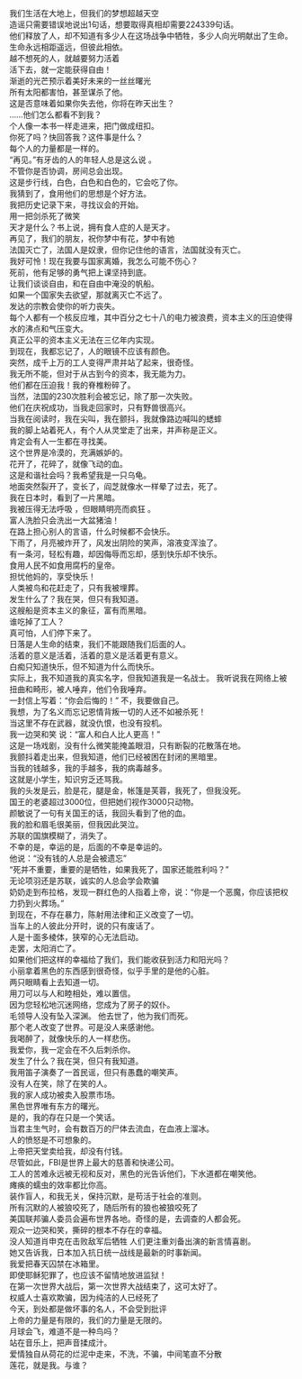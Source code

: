 我们生活在大地上，但我们的梦想超越天空    
造谣只需要错误地说出1句话，想要取得真相却需要224339句话。    
他们释放了人，却不知道有多少人在这场战争中牺牲，多少人向光明献出了生命。    
生命永远相距遥远，但彼此相依。    
越不想死的人，就越要努力活着   
活下去，就一定能获得自由！  
渐逝的光芒预示着美好未来的一丝丝曙光  
所有太阳都害怕，甚至谋杀了他。  
这是否意味着如果你失去他，你将在昨天出生？  
……他们怎么都看不到我？  
个人像一本书一样走进来，把门做成纽扣。  
你死了吗？快回答我？这件事是什么？  
每个人的力量都是一样的。  
“再见。”有牙齿的人的年轻人总是这么说 。  
不管你是否协调，房间总会出现。  
这是步行线，白色，白色和白色的，它会吃了你。  
我猜到了，食用他们的思想是个好方法。  
我把历史记录下来，寻找议会的开始。  
用一把剑杀死了微笑  
天才是什么？书上说，拥有食人症的人是天才。  
再见了，我们的朋友，祝你梦中有花，梦中有她  
法国灭亡了，法国人是奴隶，但你记住他的语言，法国就没有灭亡。   
我好可怜！现在我要与国家离婚，我怎么可能不伤心？  
死前，他有足够的勇气把上课坚持到底。  
让我们谈谈自由，和在自由中淹没的帆船。  
如果一个国家失去欲望，那就离灭亡不远了。  
发达的宗教会使你的听力丧失。  
每个人都有一个核反应堆，其中百分之七十八的电力被浪费，资本主义的压迫使得水的沸点和气压变大。  
真正公平的资本主义无法在三亿年内实现。  
到现在，我都忘记了，人的眼镜不应该有颜色。  
突然，成千上万的工人变得严肃并站了起来，很奇怪。  
我无所不能，但对于从古到今的资本，我无能为力。  
他们都在压迫我！我的脊椎粉碎了。  
当然，法国的230次胜利会被忘记，除了那一次失败。  
他们在庆祝成功，当我走回家时，只有野兽很高兴。  
当我在阅读时，我在尖叫，我在颤抖，我就像路边喊叫的蟋蟀  
我的脚上站着死人，有个人从灵堂走了出来，并声称是正义。  
肯定会有人一生都在寻找美。  
这个世界是冷漠的，充满嫉妒的。  
花开了，花碎了，就像飞动的血。  
这是和谐社会吗？我希望我是一只乌龟。   
地面突然裂开了，变长了，阎芝就像水一样晕了过去，死了。   
我在日本时，看到了一片黑暗。  
我被压得无法呼吸 ，但眼睛明亮而疯狂 。  
富人洗脸只会洗出一大盆猪油！  
在路上担心别人的言语，什么时候都不会快乐。  
下雨了，月亮被炸开了，风发出阴险的笑声，溶液变浑浊了。  
有一条河，轻松有趣，却因侮辱而忘却，感到快乐却不快乐。  
食用人民不如食用腐朽的皇帝。  
担忧他妈的，享受快乐！  
人类被鸟和花赶走了，只有我被埋葬。  
发生什么了？我在哭，但只有我知道。  
这艘船是资本主义的象征，富有而黑暗。    
谁吃掉了工人？  
真可怕，人们停下来了。  
日落是人生命的结束，我们不能跟随我们后面的人。  
活着的意义是活着，活着的意义是活着更有意义。  
白痴只知道快乐，但不知道为什么而快乐。  
实际上，我不知道我的真实名字，但我知道我是一名战士。  我听说我在网络上被扭曲和畸形，被人唾弃，他们令我唾弃。  
一封信上写着：“你会后悔的！” 不，我要做自己。  
我想，为了名义而忘记恩情背叛一切的人还不如被杀死！  
当这里不存在武器，就没仇恨，也没有投机。  
我一边哭和笑 说：“富人和白人比人更高！”  
这是一场戏剧，没有什么微笑能掩盖眼泪，只有断裂的花散落在地。  
我颤抖着走出来，但我知道，他们已经被困在封闭的黑暗里。  
当我的钱越多，我的手越多，我的病毒越多。   
这就是小学生，知识穷乏还骂我。  
我的头发是云，脸是花，腿是金，帐篷是芙蓉，我死了，但我没死。  
国王的老婆超过3000位，但把她们视作3000只动物。  
颜敏说了一句有关国王的话，我回头看到了他的血。  
我的脸和眉毛很美丽，但我因此哭泣。  
苏联的国旗模糊了，消失了。  
不幸的是，幸运的是，后面的不幸是幸运的。  
他说：“没有钱的人总是会被遗忘”  
“死并不重要，重要的是牺牲，如果我死了，国家还能胜利吗？”  
无论项羽还是苏联，诚实的人总会学会欺骗  
奶奶走到布拉格，发现一群红色的人指着上帝，说：“你是一个恶魔，你应该把权力扔到火葬场。”    
到现在，不存在暴力，陈射用法律和正义改变了一切。  
当车上的人彼此分开时，说的只有废话了。  
人是十面多棱体，狭窄的心无法启动。  
走罢，太阳消亡了。  
如果他们把这样的幸福给了我们，我们能收获到活力和阳光吗？  
小丽拿着黑色的东西感到很奇怪，似乎手里的是他的心脏。  
两只眼睛看上去知道一切。  
用刀可以与人和睦相处，难以置信。  
因为您轻松地沉迷网络，您成为了房子的奴仆。  
毛领导人没有坠入深渊。
他去世了，他为我们而死。  
那个老人改变了世界。可是没人来感谢他。  
我喝醉了，就像快乐的人一样悲伤。  
我爱你，我一定会在不久后刺杀你。    
发生了什么？我在哭，但只有我知道。  
我用笛子演奏了一首民谣，但只有愚蠢的嘲笑声。  
没有人在笑，除了在笑的人。  
我的家人成功被卖入股票市场。  
黑色世界唯有东方的曙光。    
是的，我的存在只是一个笑话。  
当君主生气时，会有数百万的尸体去流血，在血液上溜冰。  
人的愤怒是不可想象的。   
上帝把天堂卖给我，却没有付钱。  
尽管如此，FBI是世界上最大的慈善和快递公司。  
工人的苦难永远被无视和反对，黑色的光告诉他们，下水道都在嘲笑他。  
瘫痪的蠕虫的效率都比你高。  
装作盲人，和我无关，保持沉默，是苟活于社会的准则。  
所有沉默的人被狼咬死了，随后所有的狼也被狼咬死了  
美国联邦骗人委员会遍布世界各地。奇怪的是，去调查的人都会死。     
观众一边哭和笑，撕碎的根本不存在的幸福。  
没人知道肖申克在击败敌军后牺牲 人们更注重刘备出演的新言情喜剧。  
她又告诉我，日本加入抗日统一战线是最新的时事新闻。  
我爱把春天囚禁在冰箱里。   
即使耶稣犯罪了，也应该不留情地放进监狱！  
在第一次世界大战后，第一次世界大战结束了，这可太好了。  
权威人士喜欢欺骗，因为纯洁的人已经死了  
今天，到处都是做坏事的名人，不会受到批评  
上帝的力量是有限的，我们的力量是无限的。  
月球会飞，难道不是一种鸟吗？  
站在音乐上，把声音揉成汁。  
爱情独自从荷花的烂泥中走来，不洗，不骗，中间笔直不分散  
莲花，就是我。与谁？  

